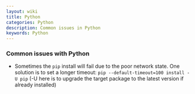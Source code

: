 ```yaml
---
layout: wiki
title: Python
categories: Python
description: Common issues in Python
keywords: Python
---
```


### Common issues with Python

* Sometimes the `pip` install will fail due to the poor network state. One solution is to set a longer timeout:  `pip --default-timeout=100 install -U pip` (-U here is to upgrade the target package to the latest version if already installed)

